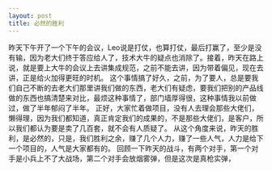 ```yaml
---
layout: post
title: 必然的胜利
---
```

昨天下午开了一个下午的会议，Leo说是打仗，也算打仗，最后打赢了，至少是没有输，因为老大们终于答应给人了，技术大牛的疑点也消除了。接着，昨天在路上说，就是要上大牛的会议上去讲集成规范，之前不能去讲，因为带着偏见，现在去讲，正是给火加得更旺的时机。
这个事情搞了好久，之前，为了要人，总是要我们自己不断的去老大们那里讲我们做的东西，老大们有疑虑，要我们把别的产品线做的东西也搞清楚来对比，最烦这种事情了，部门墙厚得很，这种事情我以前做过，做了半年郁闷了半年。
正好，大家忙着做项目，没有人去理会那些大佬们，懒得理，因为我们都知道，真正肯定我们的成果的，不是那些大佬们，是客户，所以我们都认为要是卖了几百套，就不会有人质疑了。
从这个角度来说，昨天的胜利，是必然的，只是，我们胜利之余，赚了几个人力，赚了一些人气，人力是给下一个项目的，人气是大家都有的。
回顾一下昨天的战斗，有两个对手，第一个对手是小兵上不了大战场，第二个对手会放烟雾弹，但是这次是真枪实弹，
